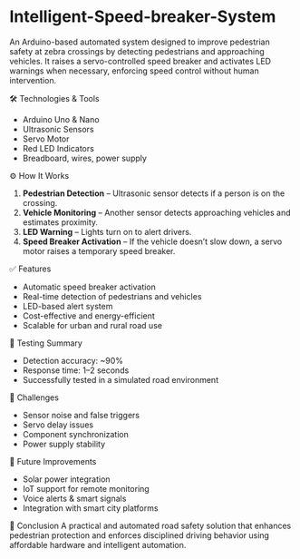 # Intelligent-Speed-breaker-System
An Arduino-based automated system designed to improve pedestrian safety at zebra crossings by detecting pedestrians and approaching vehicles. It raises a servo-controlled speed breaker and activates LED warnings when necessary, enforcing speed control without human intervention.

🛠️ Technologies & Tools
- Arduino Uno & Nano
- Ultrasonic Sensors
- Servo Motor
- Red LED Indicators
- Breadboard, wires, power supply

⚙️ How It Works
1. **Pedestrian Detection** – Ultrasonic sensor detects if a person is on the crossing.
2. **Vehicle Monitoring** – Another sensor detects approaching vehicles and estimates proximity.
3. **LED Warning** – Lights turn on to alert drivers.
4. **Speed Breaker Activation** – If the vehicle doesn’t slow down, a servo motor raises a temporary speed breaker.

✅ Features
- Automatic speed breaker activation
- Real-time detection of pedestrians and vehicles
- LED-based alert system
- Cost-effective and energy-efficient
- Scalable for urban and rural road use

🔬 Testing Summary
- Detection accuracy: ~90%
- Response time: 1–2 seconds
- Successfully tested in a simulated road environment

🧩 Challenges
- Sensor noise and false triggers
- Servo delay issues
- Component synchronization
- Power supply stability

🔮 Future Improvements
- Solar power integration
- IoT support for remote monitoring
- Voice alerts & smart signals
- Integration with smart city platforms

📌 Conclusion
A practical and automated road safety solution that enhances pedestrian protection and enforces disciplined driving behavior using affordable hardware and intelligent automation.









